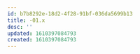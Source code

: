 ```yaml
---
id: b7b8292e-18d2-4f28-91bf-036da5699b13
title: -01.x
desc: ''
updated: 1610397084793
created: 1610397084793
---
```


